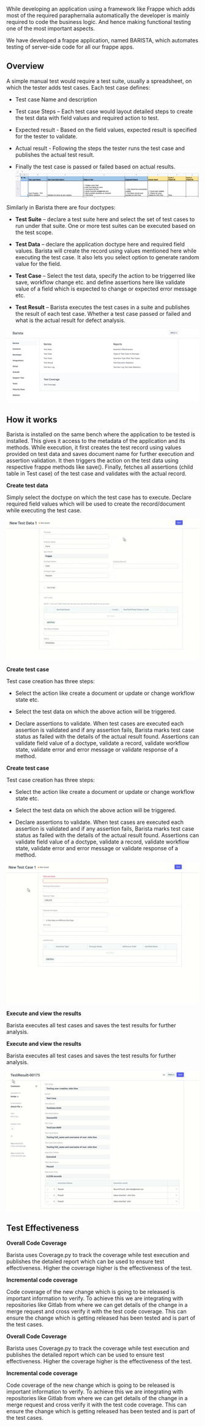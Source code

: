 While developing an application using a framework like Frappe which adds most of the required paraphernalia automatically the developer is mainly required to code the business logic. And hence making functional testing one of the most important aspects.
 

We have developed a frappe application, named BARISTA, which automates testing of server-side code for all our frappe apps.

 

<h2>Overview</h2>

 

A simple manual test would require a test suite, usually a spreadsheet, on which the tester adds test cases. Each test case defines:

* Test case Name and description

* Test case Steps – Each test case would layout detailed steps to create the test data with field values and required action to test.

* Expected result - Based on the field values, expected result is specified for the tester to validate.

* Actual result - Following the steps the tester runs the test case and publishes the actual test result.

* Finally the test case is passed or failed based on actual results.
![Manual testing sample](/images/sample-manual-testcase.png)


Similarly in Barista there are four doctypes:

* **Test Suite** – declare a test suite here and select the set of test cases to run under that suite. One or more test suites can be executed based on the test scope.

 * **Test Data** – declare the application doctype here and required field values. Barista will create the record using values mentioned here while executing the test case. It also lets you select option to generate random value for the field.

* **Test Case** – Select the test data, specify the action to be triggerred like save, workflow change etc. and define assertions here like validate value of a field which is expected to change or expected error message etc.

* **Test Result** – Barista executes the test cases in a suite and publishes the result of each test case. Whether a test case passed or failed and what is the actual result for defect analysis.

![Dashboard](/images/dashboard.png)


<h2>How it works</h2>

 

Barista is installed on the same bench where the application to be tested is installed. This gives it access to the metadata of the application and its methods. While execution, it first creates the test record using values provided on test data and saves document name for further execution and assertion validation. It then triggers the action on the test data using respective frappe methods like save(). Finally, fetches all assertions (child table in Test case) of the test case and validates with the actual record.

  

**Create test data**


Simply select the doctype on which the test case has to execute. Declare required field values which will be used to create the record/document while executing the test case.


![test-data](/images/td.gif)


**Create test case**

 

Test case creation has three steps:

 

*  Select the action like create a document or update or change workflow state etc.

* Select the test data on which the above action will be triggered.

* Declare assertions to validate. When test cases are executed each assertion is validated and if any assertion fails, Barista marks test case status as failed with the details of the actual result found. Assertions can validate field value of a doctype, validate a record, validate workflow state, validate error and error message or validate response of a method.

**Create test case**

 

Test case creation has three steps:

 

*  Select the action like create a document or update or change workflow state etc.

* Select the test data on which the above action will be triggered.

* Declare assertions to validate. When test cases are executed each assertion is validated and if any assertion fails, Barista marks test case status as failed with the details of the actual result found. Assertions can validate field value of a doctype, validate a record, validate workflow state, validate error and error message or validate response of a method.

![test-result](/images/tc.gif)

**Execute and view the results**


Barista executes all test cases and saves the test results for further analysis.

**Execute and view the results**


Barista executes all test cases and saves the test results for further analysis.

![test-result](/images/test-result.gif)

<h2>Test Effectiveness</h2>

 

**Overall Code Coverage**

 

Barista uses Coverage.py  to track the coverage while test execution and publishes the detailed report which can be used to ensure test effectiveness. Higher the coverage higher is the effectiveness of the test.


**Incremental code coverage**

 

Code coverage of the new change which is going to be released is important information to verify. To achieve this we are integrating with repositories like Gitlab from where we can get details of the change in a merge request and cross verify it with the test code coverage. This can ensure the change which is getting released has been tested and is part of the test cases.

  
 

**Overall Code Coverage**

 

Barista uses Coverage.py  to track the coverage while test execution and publishes the detailed report which can be used to ensure test effectiveness. Higher the coverage higher is the effectiveness of the test.


**Incremental code coverage**

 

Code coverage of the new change which is going to be released is important information to verify. To achieve this we are integrating with repositories like Gitlab from where we can get details of the change in a merge request and cross verify it with the test code coverage. This can ensure the change which is getting released has been tested and is part of the test cases.


